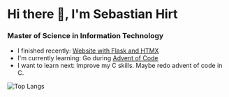 # Hi there 👋, I'm Sebastian Hirt
### Master of Science in Information Technology

- I finished recently: [Website with Flask and HTMX](https://github.com/mokronos/logic)
- I'm currently learning: Go during [Advent of Code](https://github.com/mokronos/aoc)
- I want to learn next: Improve my C skills. Maybe redo advent of code in C.

![Top Langs](https://github-readme-stats.vercel.app/api/top-langs/?username=mokronos&layout=compact&theme=dark)
<!-- [![Mokronos's GitHub stats](https://github-readme-stats.vercel.app/api?username=mokronos)](https://github.com/mokronos/github-readme-stats)-->
